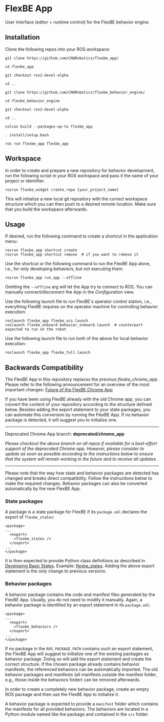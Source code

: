 # FlexBE App

User interface (editor + runtime control) for the FlexBE behavior engine.

## Installation

Clone the following repos into your ROS workspace:

    git clone https://github.com/CNURobotics/flexbe_app/
    
    cd flexbe_app
    
    git checkout ros2-devel-alpha
    
    cd ..
    
    git clone https://github.com/CNURobotics/flexbe_behavior_engine/
    
    cd flexbe_behavior_engine
    
    git checkout ros2-devel-alpha
    
    cd ..
    
    colcon build --packages-up-to flexbe_app

    . install/setup.bash
    
    ros run flexbe_app flexbe_app

## Workspace

In order to create and prepare a new repository for behavior development, run the following script in your ROS workspace and pass it the name of your project or identifier:

    rosrun flexbe_widget create_repo [your_project_name]

This will initialize a new local git repository with the correct workspace structure which you can then push to a desired remote location. Make sure that you build the workspace afterwards.

## Usage

If desired, run the following command to create a shortcut in the application menu:

    rosrun flexbe_app shortcut create
    rosrun flexbe_app shortcut remove  # if you want to remove it

Use the shortcut or the following command to run the FlexBE App alone, i.e., for only developing behaviors, but not executing them:

    rosrun flexbe_app run_app --offline

Omitting the `--offline` arg will let the App try to connect to ROS. You can manually connect/disconnect the App in the *Configuration* view.

Use the following launch file to run FlexBE's operator control station, i.e., everything FlexBE requires on the operator machine for controlling behavior execution:

    roslaunch flexbe_app flexbe_ocs.launch
    roslaunch flexbe_onboard behavior_onboard.launch  # counterpart expected to run on the robot

Use the following launch file to run both of the above for local behavior execution:

    roslaunch flexbe_app flexbe_full.launch


## Backwards Compatibility

The FlexBE App in this repository replaces the previous *flexbe_chrome_app*. Please refer to the following announcement for an overview of the most important changes: [Future of the FlexBE Chrome App](https://github.com/pschillinger/flexbe_chrome_app/issues/11)

If you have been using FlexBE already with the old Chrome app, you can convert the content of your repository according to the structure defined below. Besides adding the export statement to your state packages, you can automate this conversion by running the FlexBE App. If no behavior package is detected, it will suggest you to initialize one.

---

Deprecated Chrome App branch: **deprecated/chrome_app**

*Please checkout the above branch on all repos if available for a best-effort support of the deprecated Chrome app. However, please consider to update as soon as possible according to the instructions below to ensure that the system will remain working in the future and to receive all updates.*

---

Please note that the way how state and behavior packages are detected has changed and breaks direct compatibility.
Follow the instructions below to make the required changes.
Behavior packages can also be converted automatically by the new FlexBE App.

### State packages

A package is a state package for FlexBE if its `package.xml` declares the export of `flexbe_states`:

    <package>
    ...
      <export>
        <flexbe_states />
      </export>
    ...
    </package>

It is then expected to provide Python class definitions as described in [Developing Basic States](http://wiki.ros.org/flexbe/Tutorials/Developing%20Basic%20States). Example: [flexbe_states](https://github.com/team-vigir/flexbe_behavior_engine/tree/feature/flexbe_app/flexbe_states). Adding the above export statement is the only change to previous versions.

### Behavior packages

A behavior package contains the code and manifest files generated by the FlexBE App. Usually, you do not need to modify it manually. Again, a behavior package is identified by an export statement in its `package.xml`:

    <package>
    ...
      <export>
        <flexbe_behaviors />
      </export>
    ...
    </package>

If no package in the `ROS_PACKAGE_PATH` contains such an export statement, the FlexBE App will suggest to initialize one of the existing packages as behavior package. Doing so will add the export statement and create the correct structure. If the chosen package already contains behavior manifests, the referenced behaviors can be automatically imported. The old behavior packages and manifests (all manifests outside the manifest folder, e.g., those inside the behaviors folder) can be removed afterwards.

In order to create a completely new behavior package, create an empty ROS package and then use the FlexBE App to initialize it.

A behavior package is expected to provide a `manifest` folder which contains the manifests for all provided behaviors. The behaviors are located in a Python module named like the package and contained in the `src` folder.
